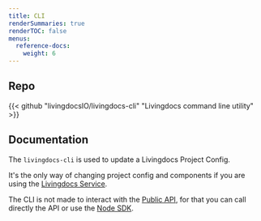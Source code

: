 ```yaml
---
title: CLI
renderSummaries: true
renderTOC: false
menus:
  reference-docs:
    weight: 6
---
```


## Repo

{{< github "livingdocsIO/livingdocs-cli" "Livingdocs command line utility" >}}

## Documentation

The `livingdocs-cli` is used to update a Livingdocs Project Config. 

It's the only way of changing project config and components if you are using the [Livingdocs Service](https://edit.livingdocs.io/).

The CLI is not made to interact with the [Public API](.././public-api), for that you can call directly the API or use the [Node SDK](.././sdk).